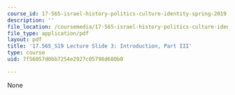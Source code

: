 ```yaml
---
course_id: 17-565-israel-history-politics-culture-identity-spring-2019
description: ''
file_location: /coursemedia/17-565-israel-history-politics-culture-identity-spring-2019/7f56057d0bb7254e2927c05798d680b0_MIT17_565S19_lecslide3.pdf
file_type: application/pdf
layout: pdf
title: '17.565_S19 Lecture Slide 3: Introduction, Part III'
type: course
uid: 7f56057d0bb7254e2927c05798d680b0

---
```

None